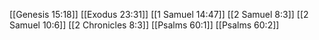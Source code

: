 [[Genesis 15:18]]
[[Exodus 23:31]]
[[1 Samuel 14:47]]
[[2 Samuel 8:3]]
[[2 Samuel 10:6]]
[[2 Chronicles 8:3]]
[[Psalms 60:1]]
[[Psalms 60:2]]
